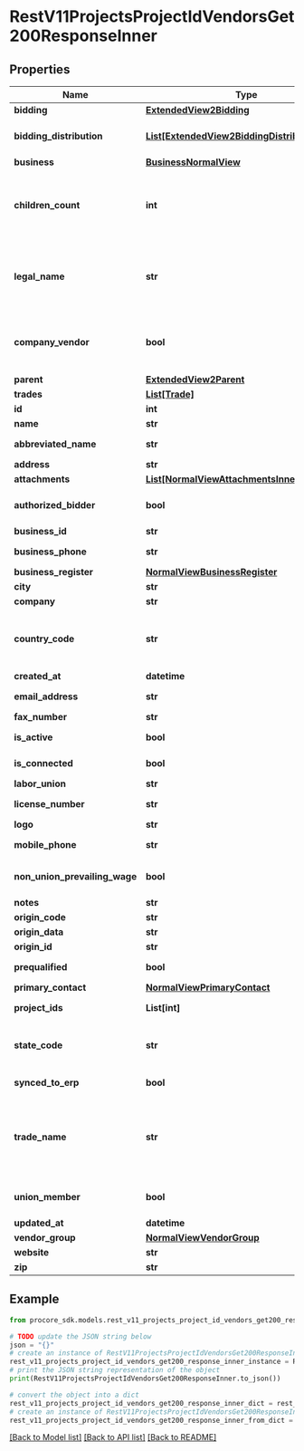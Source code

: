 # RestV11ProjectsProjectIdVendorsGet200ResponseInner


## Properties

Name | Type | Description | Notes
------------ | ------------- | ------------- | -------------
**bidding** | [**ExtendedView2Bidding**](ExtendedView2Bidding.md) |  | [optional] 
**bidding_distribution** | [**List[ExtendedView2BiddingDistributionInner]**](ExtendedView2BiddingDistributionInner.md) | Bidding Distribution List | [optional] 
**business** | [**BusinessNormalView**](BusinessNormalView.md) |  | [optional] 
**children_count** | **int** | Count of Vendors whose parent_id is this Vendor&#39;s ID | [optional] 
**legal_name** | **str** | Name of the parent, if one exists. Otherwise same as name. | [optional] 
**company_vendor** | **bool** | Denotes whether this is the Company&#39;s Vendor | [optional] 
**parent** | [**ExtendedView2Parent**](ExtendedView2Parent.md) |  | [optional] 
**trades** | [**List[Trade]**](Trade.md) | Trades | [optional] 
**id** | **int** |  | [optional] 
**name** | **str** |  | [optional] 
**abbreviated_name** | **str** | Abbreviated name | [optional] 
**address** | **str** | Address | [optional] 
**attachments** | [**List[NormalViewAttachmentsInner]**](NormalViewAttachmentsInner.md) | Attachments | [optional] 
**authorized_bidder** | **bool** | Authorized bidder status | [optional] 
**business_id** | **str** | Business id | [optional] 
**business_phone** | **str** | Business phone | [optional] 
**business_register** | [**NormalViewBusinessRegister**](NormalViewBusinessRegister.md) |  | [optional] 
**city** | **str** | City | [optional] 
**company** | **str** | Company | [optional] 
**country_code** | **str** | Country code (ISO-3166 Alpha-2 format) | [optional] 
**created_at** | **datetime** | Created at | [optional] 
**email_address** | **str** | Email address | [optional] 
**fax_number** | **str** | Fax number | [optional] 
**is_active** | **bool** | Active status | [optional] 
**is_connected** | **bool** | Connected status | [optional] 
**labor_union** | **str** | Labor union | [optional] 
**license_number** | **str** | License number | [optional] 
**logo** | **str** | Logo url | [optional] 
**mobile_phone** | **str** | Mobile phone | [optional] 
**non_union_prevailing_wage** | **bool** | Non union prevailing wage status | [optional] 
**notes** | **str** | Notes | [optional] 
**origin_code** | **str** | Origin Code | [optional] 
**origin_data** | **str** | Origin data | [optional] 
**origin_id** | **str** | Origin ID | [optional] 
**prequalified** | **bool** | Prequalified status | [optional] 
**primary_contact** | [**NormalViewPrimaryContact**](NormalViewPrimaryContact.md) |  | [optional] 
**project_ids** | **List[int]** | Array of Project IDs | [optional] 
**state_code** | **str** | State code (ISO-3166 Alpha-2 format) | [optional] 
**synced_to_erp** | **bool** | Synced to ERP | [optional] 
**trade_name** | **str** | Vendor&#39;s Trade Name, also known as Doing Business As (DBA). | [optional] 
**union_member** | **bool** | Union member status | [optional] 
**updated_at** | **datetime** | Updated at | [optional] 
**vendor_group** | [**NormalViewVendorGroup**](NormalViewVendorGroup.md) |  | [optional] 
**website** | **str** | Website url | [optional] 
**zip** | **str** | Zip code | [optional] 

## Example

```python
from procore_sdk.models.rest_v11_projects_project_id_vendors_get200_response_inner import RestV11ProjectsProjectIdVendorsGet200ResponseInner

# TODO update the JSON string below
json = "{}"
# create an instance of RestV11ProjectsProjectIdVendorsGet200ResponseInner from a JSON string
rest_v11_projects_project_id_vendors_get200_response_inner_instance = RestV11ProjectsProjectIdVendorsGet200ResponseInner.from_json(json)
# print the JSON string representation of the object
print(RestV11ProjectsProjectIdVendorsGet200ResponseInner.to_json())

# convert the object into a dict
rest_v11_projects_project_id_vendors_get200_response_inner_dict = rest_v11_projects_project_id_vendors_get200_response_inner_instance.to_dict()
# create an instance of RestV11ProjectsProjectIdVendorsGet200ResponseInner from a dict
rest_v11_projects_project_id_vendors_get200_response_inner_from_dict = RestV11ProjectsProjectIdVendorsGet200ResponseInner.from_dict(rest_v11_projects_project_id_vendors_get200_response_inner_dict)
```
[[Back to Model list]](../README.md#documentation-for-models) [[Back to API list]](../README.md#documentation-for-api-endpoints) [[Back to README]](../README.md)


